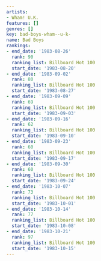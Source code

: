 ```yaml
---
artists:
- Wham! U.K.
features: []
genres: []
key: bad-boys-wham--u-k-
name: Bad Boys
rankings:
- end_date: '1983-08-26'
  rank: 90
  ranking_list: Billboard Hot 100
  start_date: '1983-08-20'
- end_date: '1983-09-02'
  rank: 80
  ranking_list: Billboard Hot 100
  start_date: '1983-08-27'
- end_date: '1983-09-09'
  rank: 69
  ranking_list: Billboard Hot 100
  start_date: '1983-09-03'
- end_date: '1983-09-16'
  rank: 62
  ranking_list: Billboard Hot 100
  start_date: '1983-09-10'
- end_date: '1983-09-23'
  rank: 60
  ranking_list: Billboard Hot 100
  start_date: '1983-09-17'
- end_date: '1983-09-30'
  rank: 60
  ranking_list: Billboard Hot 100
  start_date: '1983-09-24'
- end_date: '1983-10-07'
  rank: 73
  ranking_list: Billboard Hot 100
  start_date: '1983-10-01'
- end_date: '1983-10-14'
  rank: 77
  ranking_list: Billboard Hot 100
  start_date: '1983-10-08'
- end_date: '1983-10-21'
  rank: 97
  ranking_list: Billboard Hot 100
  start_date: '1983-10-15'
---
```


